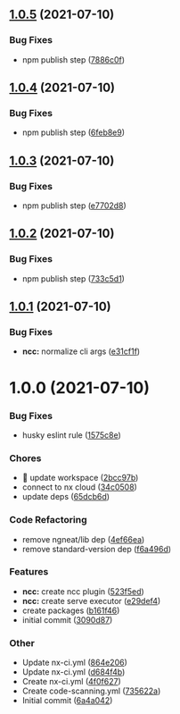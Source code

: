 ## [1.0.5](https://github.com/e-square-io/nx-plugins/compare/v1.0.4...v1.0.5) (2021-07-10)

### Bug Fixes

- npm publish step ([7886c0f](https://github.com/e-square-io/nx-plugins/commit/7886c0fa0641d54820200ba646804e5e0fca33f4))

## [1.0.4](https://github.com/e-square-io/nx-plugins/compare/v1.0.3...v1.0.4) (2021-07-10)

### Bug Fixes

- npm publish step ([6feb8e9](https://github.com/e-square-io/nx-plugins/commit/6feb8e95b8c897503d9049a20e1a7c6624d1996a))

## [1.0.3](https://github.com/e-square-io/nx-plugins/compare/v1.0.2...v1.0.3) (2021-07-10)

### Bug Fixes

- npm publish step ([e7702d8](https://github.com/e-square-io/nx-plugins/commit/e7702d852966a9590f1129ce81d995bb7e87241f))

## [1.0.2](https://github.com/e-square-io/nx-plugins/compare/v1.0.1...v1.0.2) (2021-07-10)

### Bug Fixes

- npm publish step ([733c5d1](https://github.com/e-square-io/nx-plugins/commit/733c5d1d566a3ae72e7ac75a4dd4d8fff6273e6b))

## [1.0.1](https://github.com/e-square-io/nx-plugins/compare/v1.0.0...v1.0.1) (2021-07-10)

### Bug Fixes

- **ncc:** normalize cli args ([e31cf1f](https://github.com/e-square-io/nx-plugins/commit/e31cf1f774d912da01389b82b1747b2743be9352))

# 1.0.0 (2021-07-10)

### Bug Fixes

- husky eslint rule ([1575c8e](https://github.com/e-square-io/nx-plugins/commit/1575c8e2c60a979056c8b0cfe4582d96bdb248ab))

### Chores

- 🤖 update workspace ([2bcc97b](https://github.com/e-square-io/nx-plugins/commit/2bcc97b05c736a3ee2785047856b2536d0f4c8cd))
- connect to nx cloud ([34c0508](https://github.com/e-square-io/nx-plugins/commit/34c0508c6c2b38e62463bdf53bccdb494fc8cb71))
- update deps ([65dcb6d](https://github.com/e-square-io/nx-plugins/commit/65dcb6d219e0626b922aeb353b364fb211f9c104))

### Code Refactoring

- remove ngneat/lib dep ([4ef66ea](https://github.com/e-square-io/nx-plugins/commit/4ef66ea7b417a93d00e0a954cc16b1fa1d493c97))
- remove standard-version dep ([f6a496d](https://github.com/e-square-io/nx-plugins/commit/f6a496df1f2a9d4d0493bf47ac7ecd17c0644fb8))

### Features

- **ncc:** create ncc plugin ([523f5ed](https://github.com/e-square-io/nx-plugins/commit/523f5edd1a2ccd385aca5b9a2cf425048a153a1d))
- **ncc:** create serve executor ([e29def4](https://github.com/e-square-io/nx-plugins/commit/e29def4c18640f00b20a28003395e099b57408e5))
- create packages ([b161f46](https://github.com/e-square-io/nx-plugins/commit/b161f46bc376f0a8111317cf8168788837990547))
- initial commit ([3090d87](https://github.com/e-square-io/nx-plugins/commit/3090d87cb73410f83f5cb93d293a6de54e9af9e2))

### Other

- Update nx-ci.yml ([864e206](https://github.com/e-square-io/nx-plugins/commit/864e206cd3ab0af6bff28fb206d9780df95ac381))
- Update nx-ci.yml ([d684f4b](https://github.com/e-square-io/nx-plugins/commit/d684f4b26c4c39ea6d66cc32262b3588c8bb642c))
- Create nx-ci.yml ([4f0f627](https://github.com/e-square-io/nx-plugins/commit/4f0f627ca30c872c83b7b8744f9ada741daaa80e))
- Create code-scanning.yml ([735622a](https://github.com/e-square-io/nx-plugins/commit/735622a9902e9707e584d1b805705702d898b411))
- Initial commit ([6a4a042](https://github.com/e-square-io/nx-plugins/commit/6a4a0424a6760c4a95ce142cefe7206570e5e194))
